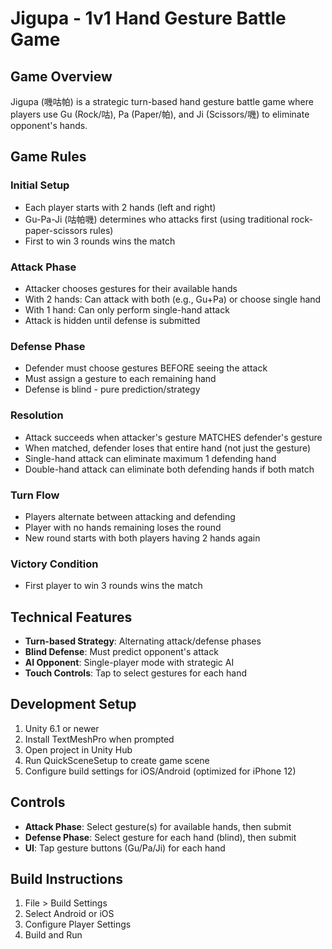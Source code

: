 # Jigupa - 1v1 Hand Gesture Battle Game

## Game Overview
Jigupa (嘰咕帕) is a strategic turn-based hand gesture battle game where players use Gu (Rock/咕), Pa (Paper/帕), and Ji (Scissors/嘰) to eliminate opponent's hands.

## Game Rules

### Initial Setup
- Each player starts with 2 hands (left and right)
- Gu-Pa-Ji (咕帕嘰) determines who attacks first (using traditional rock-paper-scissors rules)
- First to win 3 rounds wins the match

### Attack Phase
- Attacker chooses gestures for their available hands
- With 2 hands: Can attack with both (e.g., Gu+Pa) or choose single hand
- With 1 hand: Can only perform single-hand attack
- Attack is hidden until defense is submitted

### Defense Phase  
- Defender must choose gestures BEFORE seeing the attack
- Must assign a gesture to each remaining hand
- Defense is blind - pure prediction/strategy

### Resolution
- Attack succeeds when attacker's gesture MATCHES defender's gesture
- When matched, defender loses that entire hand (not just the gesture)
- Single-hand attack can eliminate maximum 1 defending hand
- Double-hand attack can eliminate both defending hands if both match

### Turn Flow
- Players alternate between attacking and defending
- Player with no hands remaining loses the round
- New round starts with both players having 2 hands again

### Victory Condition
- First player to win 3 rounds wins the match

## Technical Features
- **Turn-based Strategy**: Alternating attack/defense phases
- **Blind Defense**: Must predict opponent's attack
- **AI Opponent**: Single-player mode with strategic AI
- **Touch Controls**: Tap to select gestures for each hand

## Development Setup
1. Unity 6.1 or newer
2. Install TextMeshPro when prompted
3. Open project in Unity Hub
4. Run QuickSceneSetup to create game scene
5. Configure build settings for iOS/Android (optimized for iPhone 12)

## Controls
- **Attack Phase**: Select gesture(s) for available hands, then submit
- **Defense Phase**: Select gesture for each hand (blind), then submit
- **UI**: Tap gesture buttons (Gu/Pa/Ji) for each hand

## Build Instructions
1. File > Build Settings
2. Select Android or iOS
3. Configure Player Settings
4. Build and Run